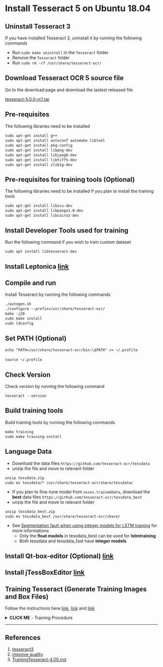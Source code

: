 # Install Tesseract 5 on Ubuntu 18.04


## Uninstall Tesseract 3

If you have installed Tesseract 3, uninstall it by running the following commands

- Run `sudo make uninstall` in the `Tesseract` folder
- Remove the `Tesseract` folder
- Run `sudo rm -rf /usr/share/tesseract-ocr/`

## Download Tesseract OCR 5 source file

Go to the download page and download the lastest released file

[tesseract-5.0.0-rc1.tar](https://github.com/tesseract-ocr/tesseract/releases)

## Pre-requisites

The following libraries need to be installed

```shell
sudo apt-get install g++
sudo apt-get install autoconf automake libtool
sudo apt-get install pkg-config
sudo apt-get install libpng-dev
sudo apt-get install libjpeg8-dev
sudo apt-get install libtiff5-dev
sudo apt-get install zlib1g-dev
```

## Pre-requisites for training tools (Optional)

The following libraries need to be installed if you plan to install the training tools

```shell
sudo apt-get install libicu-dev
sudo apt-get install libpango1.0-dev
sudo apt-get install libcairo2-dev
```

## Install Developer Tools used for training

Run the following command if you wish to train custom dataset

```shell
sudo apt install libtesseract-dev
```

## Install Leptonica [link](https://github.com/chenghanc/Install-NVIDIA-Driver-CUDA-cuDNN-and-OpenCV/tree/tesseract3)

## Compile and run

Install Tesseract by running the following commands

```shell
./autogen.sh
./configure --prefix=/usr/share/tesseract-ocr/
make -j20
sudo make install
sudo ldconfig
```

## Set PATH (Optional)

```shell
echo "PATH=/usr/share/tesseract-ocr/bin:\$PATH" >> ~/.profile

source ~/.profile
```

## Check Version

Check version by running the following command

```shell
tesseract --version
```

## Build training tools

Build training tools by running the following commands

```shell
make training
sudo make training-install
```

## Language Data

- Download the data files `https://github.com/tesseract-ocr/tessdata`
- unzip the file and move to relevant folder

```shell
unzip tessdata.zip
sudo mv tessdata/* /usr/share/tesseract-ocr/share/tessdata/
```

- If you plan to fine-tune model from `xxxxx.traineddata`, download the **best** data files `https://github.com/tesseract-ocr/tessdata_best`
- unzip the file and move to relevant folder

```shell
unzip tessdata_best.zip
sudo mv tessdata_best /usr/share/tesseract-ocr/share/
```

- See [Segmentation fault when using integer models for LSTM training](https://github.com/tesseract-ocr/tesseract/issues/1573) for more informations
	- Only the **float models** in tessdata_best can be used for **lstmtraining**
	- Both tessdata and tessdata_fast have **integer models**

## Install Qt-box-editor (Optional) [link](https://github.com/chenghanc/Install-NVIDIA-Driver-CUDA-cuDNN-and-OpenCV/tree/tesseract3)

## Install jTessBoxEditor [link](https://github.com/chenghanc/Install-NVIDIA-Driver-CUDA-cuDNN-and-OpenCV/tree/tesseract3)

## Training Tesseract (Generate Training Images and Box Files)

Follow the instructions here [link](https://github.com/tesseract-ocr/tesstrain), [link](https://github.com/tesseract-ocr/tessdoc) and [link](https://github.com/livezingy/tesstrain-win)

<details><summary><b>CLICK ME</b> - Training Procedure</summary>

Before training your custom dataset, it is recommended to train [ocrd-testset.zip](https://github.com/tesseract-ocr/tesstrain/blob/main/ocrd-testset.zip) with sample ground truth first. This dataset consists of **line images** and **transcriptions**, line images have the extension `.tif`, transcriptions have the same name as the line images with the extension replaced by `.gt.txt` and must be single-line plain text. Download `tesstrain` by running the following command

```shell
git clone https://github.com/tesseract-ocr/tesstrain
```

Go to the folder `tesstrain` and extract `ocrd-testset.zip` to `./data/foo-ground-truth` and run `make training`. If the dataset can be trained normally, it means that the current training environment is OK and we can start to prepare custom dataset and perform training

**The output of successful training:**

```shell
Finished! Error rate = 1.134
lstmtraining \
--stop_training \
--continue_from data/foo/checkpoints/foo_checkpoint \
--traineddata data/foo/foo.traineddata \
--model_output data/foo.traineddata
Loaded file data/foo/checkpoints/foo_checkpoint, unpacking...
```

**Choose model name / Fine-tune / Ratio of training dataset:**

The default model name is `foo`

```shell
grep -nr MODEL_NAME .

...
./Makefile:19:MODEL_NAME = foo
...
```

We can give custom dataset a name when training model

```shell
make training MODEL_NAME=name_of_the_resulting_model

name_of_the_resulting_model=foo or hkid etc
```

The default model is trained from scratch, the `START_MODEL` in Makefile is assigned an empty string

```shell
grep -nr START_MODEL .

...
./Makefile:40:START_MODEL =
...
```

We can start fine-tuning from `eng.traineddata`

```shell
make training MODEL_NAME=name_of_the_resulting_model START_MODEL=eng TESSDATA=/usr/share/tesseract-ocr/share/tessdata_best MAX_ITERATIONS=10000
```

The ratio of training dataset is defined by the `RATIO_TRAIN` variable

```shell
grep -nr RATIO_TRAIN .

...
./Makefile:107:RATIO_TRAIN := 0.90
...
```

Run `make help` to see all the possible targets and variables

**Plotting:**

```shell
unzip ocrd-testset.zip -d data/ocrd-ground-truth
nohup make training MODEL_NAME=ocrd START_MODEL=frk TESSDATA=/usr/share/tesseract-ocr/share/tessdata_best/ MAX_ITERATIONS=10000 > plot/TESSTRAIN.LOG &
```

Download [plotting scripts](https://github.com/tesseract-ocr/tesstrain/tree/ee5f0d33ef96bc51a00a3452cb1c818a910bbff6)

```shell
cd plot
./plot_cer.sh
```

**PoC for MRZ** [Dataset](https://github.com/DoubangoTelecom/tesseractMRZ)

- Fine-tune from `tessdata_best/eng.traineddata`
	- Update the `xxx.numbers/xxx.punc/xxx.wordlist` in `data` folder
	- The three files should be consistent with the **base traineddata** from which you are fine-tuning
	- e.g. If you are fine-tuning from `eng.traineddata`, you could download `eng.numbers/eng.punc/eng.wordlist` from [langdata_lstm / eng](https://github.com/tesseract-ocr/langdata_lstm/tree/main/eng) and rename filenames separately: `mrz.numbers/mrz.punc/mrz.wordlist`

```shell
nohup make training MODEL_NAME=mrz START_MODEL=eng TESSDATA=/usr/share/tesseract-ocr/share/tessdata_best MAX_ITERATIONS=30000 > plot/TESSTRAIN.LOG &

Finished! Error rate = 0.021
```

During the training we can see this kind of information

```shell
...
At iteration 615/27600/27600, Mean rms=0.046000%, delta=0.018000%, char train=0.047000%, word train=0.900000%, skip ratio=0.000000%,  New worst char error = 0.047000 wrote checkpoint.

At iteration 616/27700/27700, Mean rms=0.040000%, delta=0.007000%, char train=0.021000%, word train=0.500000%, skip ratio=0.000000%,  New best char error = 0.021000 wrote best model:data/mrz/checkpoints/mrz_0.021000_616_27700.checkpoint wrote checkpoint.
...
```

where

```shell
616   : learning_iteration
27700 : training_iteration
27700 : sample_iteration
```

See [link](https://github.com/tesseract-ocr/tessdoc/blob/main/tess4/TrainingTesseract-4.00.md#iterations-and-checkpoints) for more informations

The tree structure of the data folder

```shell
tree -L 2 data

data
├── eng
│   ├── mrz.lstm
│   ├── mrz.lstm-number-dawg
│   ├── mrz.lstm-punc-dawg
│   ├── mrz.lstm-recoder
│   ├── mrz.lstm-unicharset
│   ├── mrz.lstm-word-dawg
│   └── mrz.version
├── mrz
│   ├── all-gt
│   ├── all-lstmf
│   ├── checkpoints
│   ├── list.eval
│   ├── list.train
│   ├── mrz.charset_size=111.txt
│   ├── mrz.numbers
│   ├── mrz.punc
│   ├── mrz.traineddata
│   ├── mrz.unicharset
│   ├── mrz.wordlist
│   ├── my.unicharset
│   └── unicharset
├── mrz-ground-truth
│   ├── ...
│   ├── ...
│   ├── zahlen.jpg-2.box
│   ├── zahlen.jpg-2.gt.txt
│   ├── zahlen.jpg-2.lstmf
│   └── zahlen.jpg-2.tif
├── mrz.traineddata
└── radical-stroke.txt
```

Once the file `mrz.traineddata` is ready, you can copy it to `/usr/share/tesseract-ocr/share/tessdata/`

Character Error rate:

![alt text](plot_ft.png)

- Train from scratch

```shell
nohup make training MODEL_NAME=mrzscratch MAX_ITERATIONS=30000 > plot/TESSTRAIN.LOG &

Finished! Error rate = 0.344
```

Character Error rate:

![alt text](plot_scratch.png)

- Check and test (all images must be **TIFF** with the extension `.tif`)

```shell
tesseract --list-langs

tesseract 20211101311.tif stdout -l mrz

time tesseract 20211101311.tif stdout -l mrz # to measure execution time
```

- **Note:** Images must be **TIFF** with the extension `.tif` or **PNG** with the extension `.png`
	- **Use mogrify tool for batch processing:** `mogrify -format tif *.jpg`

- **Note:** How to prepare dataset
	- Use this tip [@Shreeshrii's shell script](https://github.com/tesseract-ocr/tesstrain/issues/7#issuecomment-419714852) to generate line images for transcriptions from a full page (Optional)
	- Crop line images and assign labels (use any cropping tool which you prefer, e.g. Microsoft 365 OneDrive)
	- Create empty `.gt.txt` files and cat files (sort by names) and remove white space from file name

```shell
# Remove white space from file name and rename it

for f in *; do mv "$f" `echo $f | tr ' ' '-'`; done

# Replace \(\) by AC

for f in *; do mv "$f" `echo $f | tr '\(\)' 'AC'`; done

# Create empty files

find . -maxdepth 1 \( -name \*.jpg \) | awk '{print "touch "$1" "}' > gt.txt.sh

sed -i -- 's/jpg/gt.txt/g' gt.txt.sh

# cat files (sort by names)

find . -maxdepth 1 \( -name \*.txt \) | sort -n | awk '{print "cat "$1" "}' > cat.gt.txt.sh
```

**PoC for Custom dataset + MRZ** [Dataset](https://github.com/DoubangoTelecom/tesseractMRZ)

Starting with an existing trained model (`.traineddata`) requires much less iterations to achieve low error rates

- Fine-tune from `eng.traineddata`

```shell
nohup make training MODEL_NAME=hkidmrz START_MODEL=eng TESSDATA=/usr/share/tesseract-ocr/share/tessdata_best/ RATIO_TRAIN=0.99 MAX_ITERATIONS=30000 > plot/TESSTRAIN.LOG &

Finished! Error rate = 0.024
```

**Character Error Rate:**

![alt text](eng.png)

- Fine-tune from `ocrb.traineddata` [ocrb](https://github.com/Shreeshrii/tessdata_ocrb)

```shell
nohup make training MODEL_NAME=hkidmrz2 START_MODEL=ocrb TESSDATA=/usr/share/tesseract-ocr/share/tessdata RATIO_TRAIN=0.99 MAX_ITERATIONS=30000 > plot/TESSTRAIN.LOG &

Finished! Error rate = 0.017
```

**Character Error Rate:**

![alt text](ocrb.png)

**How to improve accuracy:**

- Duplicate incorrectly recognized images `10-20` times in your training dataset and fine-tune with an existing trained language `(eng, frk, ocrb... etc)` again might improve the engine


</details>



---

## References

1. [tesseract3](https://github.com/chenghanc/Install-NVIDIA-Driver-CUDA-cuDNN-and-OpenCV/tree/tesseract3)
2. [improve quality](http://coddingbuddy.com/article/51897036/how-can-i-improve-tesseract-results-quality)
3. [TrainingTesseract-4.00.md](https://github.com/tesseract-ocr/tessdoc/blob/main/tess4/TrainingTesseract-4.00.md)
